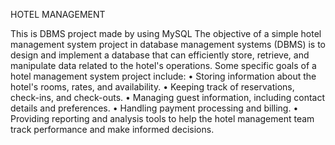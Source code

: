 HOTEL MANAGEMENT

This is DBMS project made by using MySQL The objective of a simple hotel management system project in database management systems (DBMS) is to design and implement a database that can efficiently store, retrieve, and manipulate data related to the hotel's operations. Some specific goals of a hotel management system project include: • Storing information about the hotel's rooms, rates, and availability. • Keeping track of reservations, check-ins, and check-outs. • Managing guest information, including contact details and preferences. • Handling payment processing and billing. • Providing reporting and analysis tools to help the hotel management team track performance and make informed decisions.
